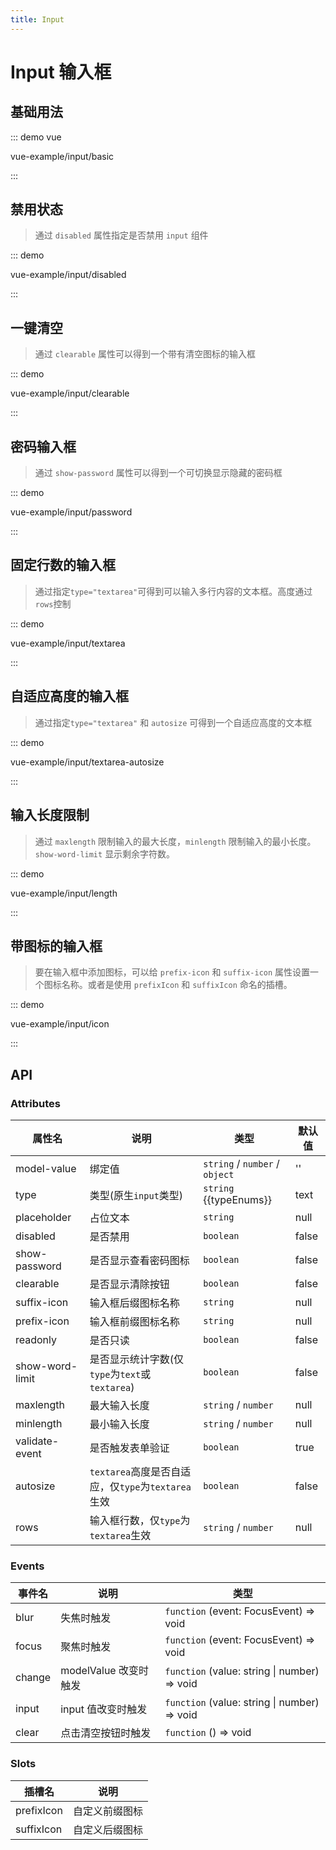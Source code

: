 ```yaml
---
title: Input
---
```


# Input 输入框

## 基础用法

::: demo vue

vue-example/input/basic

:::

## 禁用状态

> 通过 `disabled` 属性指定是否禁用 `input` 组件

::: demo

vue-example/input/disabled

:::

## 一键清空

> 通过 `clearable` 属性可以得到一个带有清空图标的输入框

::: demo

vue-example/input/clearable

:::

## 密码输入框

> 通过 `show-password` 属性可以得到一个可切换显示隐藏的密码框

::: demo

vue-example/input/password

:::

## 固定行数的输入框

> 通过指定`type="textarea"`可得到可以输入多行内容的文本框。高度通过`rows`控制

::: demo

vue-example/input/textarea

:::

## 自适应高度的输入框
> 通过指定`type="textarea"` 和 `autosize` 可得到一个自适应高度的文本框

::: demo

vue-example/input/textarea-autosize

:::

## 输入长度限制

> 通过 `maxlength` 限制输入的最大长度，`minlength` 限制输入的最小长度。`show-word-limit` 显示剩余字符数。

::: demo

vue-example/input/length

:::

## 带图标的输入框

> 要在输入框中添加图标，可以给 `prefix-icon` 和 `suffix-icon` 属性设置一个图标名称。或者是使用 `prefixIcon` 和 `suffixIcon` 命名的插槽。

::: demo

vue-example/input/icon

:::
<!-- ::: tip
This is a tip
:::

::: info
This is an info box
:::

::: warning
This is a warning
:::

::: danger
This is a dangerous warning
::: -->

## API
### Attributes

<script setup>
  const typeEnums = ['text', 'textarea'].join(" | ")
</script>

属性名           | 说明 | 类型 | 默认值
--------------- | --- | --- | ---
model-value     | 绑定值                                          | `string` / `number` / `object` | ''
type            | 类型(原生`input`类型)                            | `string` <qy-element-enum>{{typeEnums}}</qy-element-enum>  | text
placeholder     | 占位文本                                        | `string`             | null
disabled        | 是否禁用                                        | `boolean`            | false
show-password   | 是否显示查看密码图标                              | `boolean`            | false
clearable       | 是否显示清除按钮                                  | `boolean`            | false
suffix-icon     | 输入框后缀图标名称                                | `string`             | null
prefix-icon     | 输入框前缀图标名称                                | `string`             | null
readonly        | 是否只读                                        | `boolean`             | false
show-word-limit | 是否显示统计字数(仅`type`为`text`或`textarea`)     | `boolean`            | false
maxlength       | 最大输入长度                                     | `string` / `number`   | null
minlength       | 最小输入长度                                     | `string` / `number`   | null
validate-event  | 是否触发表单验证                                  | `boolean`             | true
autosize        | `textarea`高度是否自适应，仅`type`为`textarea`生效 | `boolean`              | false
rows            | 输入框行数，仅`type`为`textarea`生效               | `string` / `number`   | null

### Events

事件名  | 说明                 | 类型
------ | ------------------  | --- 
blur   | 失焦时触发            | `function` <qy-element-enum>(event: FocusEvent) => void</qy-element-enum>
focus  | 聚焦时触发            | `function` <qy-element-enum>(event: FocusEvent) => void</qy-element-enum>
change | modelValue 改变时触发 | `function` <qy-element-enum>(value: string \| number) => void</qy-element-enum>
input  | input 值改变时触发    | `function` <qy-element-enum>(value: string \| number) => void</qy-element-enum>
clear  | 点击清空按钮时触发     | `function` <qy-element-enum>() => void</qy-element-enum>

### Slots

插槽名      | 说明
---------- | ---
prefixIcon | 自定义前缀图标
suffixIcon | 自定义后缀图标
